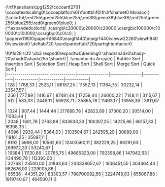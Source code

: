{\rtf1\ansi\ansicpg1252\cocoartf2761
\cocoatextscaling0\cocoaplatform0{\fonttbl\f0\fnil\fcharset0 Monaco;}
{\colortbl;\red255\green255\blue255;\red38\green38\blue38;\red255\green255\blue255;\red0\green0\blue0;
}
{\*\expandedcolortbl;;\cssrgb\c20000\c20000\c20000;\cssrgb\c100000\c100000\c100000;\cssrgb\c0\c0\c0;
}
\paperw11900\paperh16840\margl1440\margr1440\vieww22260\viewh8400\viewkind0
\deftab720
\pard\pardeftab720\partightenfactor0

\f0\fs28 \cf2 \cb3 \expnd0\expndtw0\kerning0
\shad\shadx0\shady-20\shadr0\shado255 \shadc0
 | Tamanho do Array(n) | Bubble Sort | Insertion Sort | Selection Sort | Heap Sort  | Shell Sort | Merge Sort | Quick Sort |\
|---------------------|-------------|----------------|----------------|------------|------------|------------|------------|\
| 128                 | 1768,33     | 2523,11        | 88187,25       | 11552,13   | 11364,75   | 30232,14   | 23547,57   |\
| 256                 | 777,89      | 1416,67        | 87481,44       | 17259,44   | 26000,22   | 7148,11    | 3115,67    |\
| 512                 | 583,33      | 2449,11        | 56928,71       | 35865,78   | 11493,17   | 13958,38   | 3911,67    |\
| 1024                | 907,44      | 1444,44        | 217689,78      | 42823,89   | 37300,20   | 30514,00   | 11083,44   |\
| 2048                | 1601,78     | 2763,89        | 833833,33      | 100307,25  | 14225,86   | 66157,33   | 16398,33   |\
| 4096                | 2930,44     | 5364,63        | 3103504,67     | 242595,29  | 30889,00   | 119161,25  | 35097,11   |\
| 8192                | 5698,00     | 10562,63       | 12403560,11    | 382229,25  | 66291,63   | 269972,33  | 53240,67   |\
| 16384               | 11130,86    | 20765,75       | 49685323,00    | 792398,86  | 147942,63  | 434490,78  | 112393,00  |\
| 32768               | 23500,00    | 41843,63       | 200338652,67   | 1606451,50 | 304464,43  | 862676,00  | 229005,86  |\
| 65536               | 44351,29    | 83303,57       | 798700092,56   | 3224749,63 | 655067,88  | 1919740,67 | 464500,11  |}
